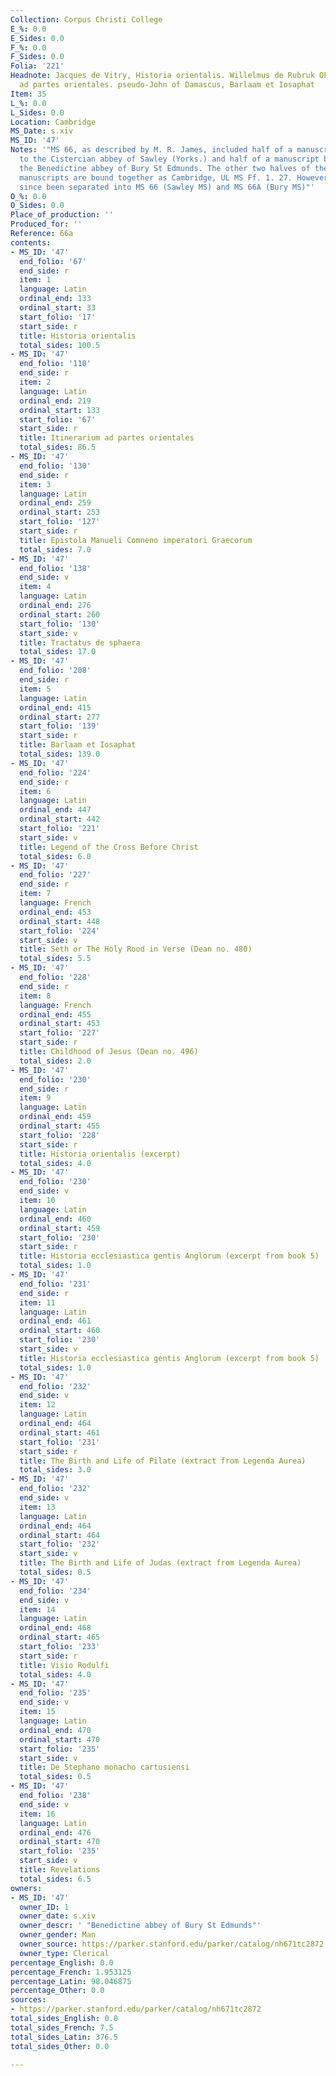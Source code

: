 ```yaml
---
Collection: Corpus Christi College
E_%: 0.0
E_Sides: 0.0
F_%: 0.0
F_Sides: 0.0
Folia: '221'
Headnote: Jacques de Vitry, Historia orientalis. Willelmus de Rubruk OFM, Itinerarium
  ad partes orientales. pseudo-John of Damascus, Barlaam et Iosaphat
Item: 35
L_%: 0.0
L_Sides: 0.0
Location: Cambridge
MS_Date: s.xiv
MS_ID: '47'
Notes: '"MS 66, as described by M. R. James, included half of a manuscript belonging
  to the Cistercian abbey of Sawley (Yorks.) and half of a manuscript belonging to
  the Benedictine abbey of Bury St Edmunds. The other two halves of the Bury and Sawley
  manuscripts are bound together as Cambridge, UL MS Ff. 1. 27. However, MS 66 has
  since been separated into MS 66 (Sawley MS) and MS 66A (Bury MS)"'
O_%: 0.0
O_Sides: 0.0
Place_of_production: ''
Produced_for: ''
Reference: 66a
contents:
- MS_ID: '47'
  end_folio: '67'
  end_side: r
  item: 1
  language: Latin
  ordinal_end: 133
  ordinal_start: 33
  start_folio: '17'
  start_side: r
  title: Historia orientalis
  total_sides: 100.5
- MS_ID: '47'
  end_folio: '110'
  end_side: r
  item: 2
  language: Latin
  ordinal_end: 219
  ordinal_start: 133
  start_folio: '67'
  start_side: r
  title: Itinerarium ad partes orientales
  total_sides: 86.5
- MS_ID: '47'
  end_folio: '130'
  end_side: r
  item: 3
  language: Latin
  ordinal_end: 259
  ordinal_start: 253
  start_folio: '127'
  start_side: r
  title: Epistola Manueli Comneno imperatori Graecorum
  total_sides: 7.0
- MS_ID: '47'
  end_folio: '138'
  end_side: v
  item: 4
  language: Latin
  ordinal_end: 276
  ordinal_start: 260
  start_folio: '130'
  start_side: v
  title: Tractatus de sphaera
  total_sides: 17.0
- MS_ID: '47'
  end_folio: '208'
  end_side: r
  item: 5
  language: Latin
  ordinal_end: 415
  ordinal_start: 277
  start_folio: '139'
  start_side: r
  title: Barlaam et Iosaphat
  total_sides: 139.0
- MS_ID: '47'
  end_folio: '224'
  end_side: r
  item: 6
  language: Latin
  ordinal_end: 447
  ordinal_start: 442
  start_folio: '221'
  start_side: v
  title: Legend of the Cross Before Christ
  total_sides: 6.0
- MS_ID: '47'
  end_folio: '227'
  end_side: r
  item: 7
  language: French
  ordinal_end: 453
  ordinal_start: 448
  start_folio: '224'
  start_side: v
  title: Seth or The Holy Rood in Verse (Dean no. 480)
  total_sides: 5.5
- MS_ID: '47'
  end_folio: '228'
  end_side: r
  item: 8
  language: French
  ordinal_end: 455
  ordinal_start: 453
  start_folio: '227'
  start_side: r
  title: Childhood of Jesus (Dean no. 496)
  total_sides: 2.0
- MS_ID: '47'
  end_folio: '230'
  end_side: r
  item: 9
  language: Latin
  ordinal_end: 459
  ordinal_start: 455
  start_folio: '228'
  start_side: r
  title: Historia orientalis (excerpt)
  total_sides: 4.0
- MS_ID: '47'
  end_folio: '230'
  end_side: v
  item: 10
  language: Latin
  ordinal_end: 460
  ordinal_start: 459
  start_folio: '230'
  start_side: r
  title: Historia ecclesiastica gentis Anglorum (excerpt from book 5)
  total_sides: 1.0
- MS_ID: '47'
  end_folio: '231'
  end_side: r
  item: 11
  language: Latin
  ordinal_end: 461
  ordinal_start: 460
  start_folio: '230'
  start_side: v
  title: Historia ecclesiastica gentis Anglorum (excerpt from book 5)
  total_sides: 1.0
- MS_ID: '47'
  end_folio: '232'
  end_side: v
  item: 12
  language: Latin
  ordinal_end: 464
  ordinal_start: 461
  start_folio: '231'
  start_side: r
  title: The Birth and Life of Pilate (extract from Legenda Aurea)
  total_sides: 3.0
- MS_ID: '47'
  end_folio: '232'
  end_side: v
  item: 13
  language: Latin
  ordinal_end: 464
  ordinal_start: 464
  start_folio: '232'
  start_side: v
  title: The Birth and Life of Judas (extract from Legenda Aurea)
  total_sides: 0.5
- MS_ID: '47'
  end_folio: '234'
  end_side: v
  item: 14
  language: Latin
  ordinal_end: 468
  ordinal_start: 465
  start_folio: '233'
  start_side: r
  title: Visio Rodulfi
  total_sides: 4.0
- MS_ID: '47'
  end_folio: '235'
  end_side: v
  item: 15
  language: Latin
  ordinal_end: 470
  ordinal_start: 470
  start_folio: '235'
  start_side: v
  title: De Stephano monacho cartusiensi
  total_sides: 0.5
- MS_ID: '47'
  end_folio: '238'
  end_side: v
  item: 16
  language: Latin
  ordinal_end: 476
  ordinal_start: 470
  start_folio: '235'
  start_side: v
  title: Revelations
  total_sides: 6.5
owners:
- MS_ID: '47'
  owner_ID: 1
  owner_date: s.xiv
  owner_descr: ' "Benedictine abbey of Bury St Edmunds"'
  owner_gender: Man
  owner_source: https://parker.stanford.edu/parker/catalog/nh671tc2872
  owner_type: Clerical
percentage_English: 0.0
percentage_French: 1.953125
percentage_Latin: 98.046875
percentage_Other: 0.0
sources:
- https://parker.stanford.edu/parker/catalog/nh671tc2872
total_sides_English: 0.0
total_sides_French: 7.5
total_sides_Latin: 376.5
total_sides_Other: 0.0

---
```

